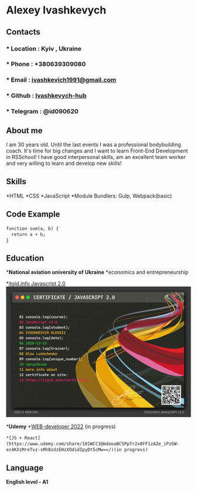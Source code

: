 # **Alexey Ivashkevych** 

## **Contacts**
### * __Location__ : Kyiv , Ukraine
### * __Phone__ : +380639309080
### * __Email__ : ivashkevich1991@gmail.com
### * __Github__ : [Ivashkevych-hub](https://github.com/Ivashkevych-hub)
### * __Telegram__ : @id090620

## **About me**

I am 30 years old. Until the last events I was a professional bodybuilding coach. It's time for big changes and I want to learn Front-End Development in RSSchool!
I have good interpersonal skills, am an excellent team worker and very willing to learn and develop new skills!

## **Skills**

*HTML
*CSS
*JavaScript
*Module Bundlers: Gulp, Webpack(basic)

## **Code Example**

```
function sum(a, b) {
  return a + b;
}
```

## **Education**

*__National aviation university of Ukraine__
    *economics and entrepreneurship

*[itgid.info Javascript 2.0](https://itgid.info/course/javascript-2)
![Javascript 2.0](/img/js2.png)

*__Udemy__
    *[WEB-developer 2022](https://www.udemy.com/share/101Wy23@KKC3h_XGNhtCiRFCBzX_xKzSgnEx2Y0Qsa5unRQq95E0BGD0zhsEr1dkvDImDlRlLQ==/) (in progress) 

    *[JS + React](https://www.udemy.com/share/101WCC3@mdooaBCSPpfr2x8FF1zAZe_iPzGW-ec4KXzMreTvz-sMh0zdzEHzXOdidIpyDt5cMw==/)(in progress) 

## __Language__

__English level - A1__

